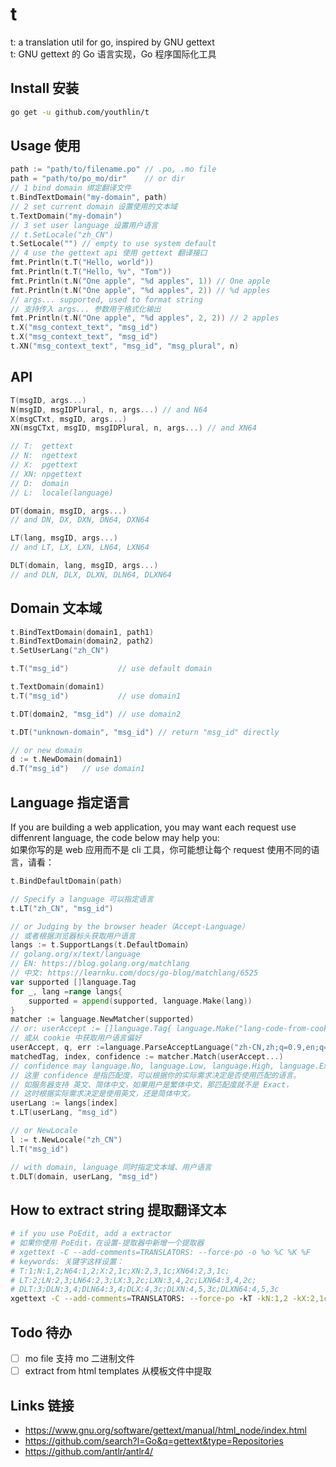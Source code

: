 # t
t: a translation util for go, inspired by GNU gettext  
t: GNU gettext 的 Go 语言实现，Go 程序国际化工具

## Install 安装

```bash
go get -u github.com/youthlin/t
```

## Usage 使用
```go
path := "path/to/filename.po" // .po, .mo file
path = "path/to/po_mo/dir"    // or dir
// 1 bind domain 绑定翻译文件
t.BindTextDomain("my-domain", path)
// 2 set current domain 设置使用的文本域
t.TextDomain("my-domain")
// 3 set user language 设置用户语言
// t.SetLocale("zh_CN")
t.SetLocale("") // empty to use system default
// 4 use the gettext api 使用 gettext 翻译接口
fmt.Println(t.T("Hello, world"))
fmt.Println(t.T("Hello, %v", "Tom"))
fmt.Println(t.N("One apple", "%d apples", 1)) // One apple
fmt.Println(t.N("One apple", "%d apples", 2)) // %d apples
// args... supported, used to format string
// 支持传入 args... 参数用于格式化输出
fmt.Println(t.N("One apple", "%d apples", 2, 2)) // 2 apples
t.X("msg_context_text", "msg_id")
t.X("msg_context_text", "msg_id")
t.XN("msg_context_text", "msg_id", "msg_plural", n)
```

## API
```go
T(msgID, args...)
N(msgID, msgIDPlural, n, args...) // and N64
X(msgCTxt, msgID, args...)
XN(msgCTxt, msgID, msgIDPlural, n, args...) // and XN64

// T:  gettext
// N:  ngettext
// X:  pgettext
// XN: npgettext
// D:  domain
// L:  locale(language)

DT(domain, msgID, args...)
// and DN, DX, DXN, DN64, DXN64

LT(lang, msgID, args...)
// and LT, LX, LXN, LN64, LXN64

DLT(domain, lang, msgID, args...)
// and DLN, DLX, DLXN, DLN64, DLXN64
```

## Domain 文本域
```go
t.BindTextDomain(domain1, path1)
t.BindTextDomain(domain2, path2)
t.SetUserLang("zh_CN")

t.T("msg_id")           // use default domain

t.TextDomain(domain1)
t.T("msg_id")           // use domain1

t.DT(domain2, "msg_id") // use domain2

t.DT("unknown-domain", "msg_id") // return "msg_id" directly

// or new domain
d := t.NewDomain(domain1)
d.T("msg_id")   // use domain1
```

## Language 指定语言
If you are building a web application, you may want each request use diffenrent language, the code below may help you:  
如果你写的是 web 应用而不是 cli 工具，你可能想让每个 request 使用不同的语言，请看：

```go
t.BindDefaultDomain(path)

// Specify a language 可以指定语言
t.LT("zh_CN", "msg_id")

// or Judging by the browser header（Accept-Language）
// 或者根据浏览器标头获取用户语言
langs := t.SupportLangs(t.DefaultDomain）
// golang.org/x/text/language
// EN: https://blog.golang.org/matchlang
// 中文: https://learnku.com/docs/go-blog/matchlang/6525
var supported []language.Tag
for _, lang =range langs{
    supported = append(supported, language.Make(lang))
}
matcher := language.NewMatcher(supported)
// or: userAccept := []language.Tag{ language.Make("lang-code-from-cookie") }
// 或从 cookie 中获取用户语言偏好
userAccept, q, err :=language.ParseAcceptLanguage("zh-CN,zh;q=0.9,en;q=0.8,en-GB;q=0.7,en-US;q=0.6")
matchedTag, index, confidence := matcher.Match(userAccept...)
// confidence may language.No, language.Low, language.High, language.Exact
// 这里 confidence 是指匹配度，可以根据你的实际需求决定是否使用匹配的语言。
// 如服务器支持 英文、简体中文，如果用户是繁体中文，那匹配度就不是 Exact，
// 这时根据实际需求决定是使用英文，还是简体中文。
userLang := langs[index]
t.LT(userLang, "msg_id")

// or NewLocale
l := t.NewLocale("zh_CN")
l.T("msg_id")

// with domain, language 同时指定文本域、用户语言
t.DLT(domain, userLang, "msg_id")
```

## How to extract string 提取翻译文本
```bash
# if you use PoEdit, add a extractor
# 如果你使用 PoEdit，在设置-提取器中新增一个提取器
# ‪xgettext -C --add-comments=TRANSLATORS: --force-po -o %o %C %K %F
# keywords: 关键字这样设置：
# T:1;N:1,2;N64:1,2;X:2,1c;XN:2,3,1c;XN64:2,3,1c;
# LT:2;LN:2,3;LN64:2,3;LX:3,2c;LXN:3,4,2c;LXN64:3,4,2c;
# DLT:3;DLN:3,4;DLN64:3,4;DLX:4,3c;DLXN:4,5,3c;DLXN64:4,5,3c
‪xgettext -C --add-comments=TRANSLATORS: --force-po ‪-kT -kN:1,2 -kX:2,1c -kXN:2,3,1c -k...  *.go
```

## Todo 待办
- [ ] mo file 支持 mo 二进制文件  
- [ ] extract from html templates 从模板文件中提取  

## Links 链接
- https://www.gnu.org/software/gettext/manual/html_node/index.html
- https://github.com/search?l=Go&q=gettext&type=Repositories
- https://github.com/antlr/antlr4/

